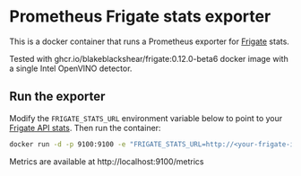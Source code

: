 # Prometheus Frigate stats exporter 

This is a docker container that runs a Prometheus exporter for [Frigate](https://frigate.video/) stats.

Tested with ghcr.io/blakeblackshear/frigate:0.12.0-beta6 docker image with a single Intel OpenVINO detector.

## Run the exporter

Modify the `FRIGATE_STATS_URL` environment variable below to point to your [Frigate API stats](https://docs.frigate.video/integrations/api#get-apistats). Then run the container:

```bash
docker run -d -p 9100:9100 -e "FRIGATE_STATS_URL=http://<your-frigate-ip>:5000/api/stats" --name prometheus_frigate_exporter prometheus_frigate_exporter
```

Metrics are available at http://localhost:9100/metrics